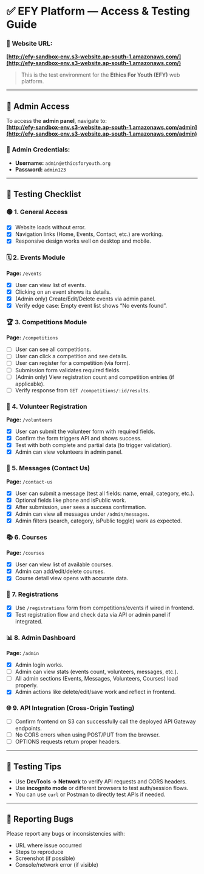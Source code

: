 # ✅ EFY Platform — Access & Testing Guide

### 📍 Website URL:
**[http://efy-sandbox-env.s3-website.ap-south-1.amazonaws.com/](http://efy-sandbox-env.s3-website.ap-south-1.amazonaws.com/)**  
> This is the test environment for the **Ethics For Youth (EFY)** web platform.

---

## 🔐 Admin Access

To access the **admin panel**, navigate to:  
**[http://efy-sandbox-env.s3-website.ap-south-1.amazonaws.com/admin](http://efy-sandbox-env.s3-website.ap-south-1.amazonaws.com/admin)**

### 🎫 Admin Credentials:
- **Username:** `admin@ethicsforyouth.org`
- **Password:** `admin123`  

---

## 🧪 Testing Checklist

### 🟢 1. General Access
- [x] Website loads without error.
- [x] Navigation links (Home, Events, Contact, etc.) are working.
- [x] Responsive design works well on desktop and mobile.

### 🗓️ 2. Events Module
**Page:** `/events`

- [x] User can view list of events.
- [x] Clicking on an event shows its details.
- [x] (Admin only) Create/Edit/Delete events via admin panel.
- [x] Verify edge case: Empty event list shows “No events found”.

### 🏆 3. Competitions Module
**Page:** `/competitions`

- [ ] User can see all competitions.
- [ ] User can click a competition and see details.
- [ ] User can register for a competition (via form).
- [ ] Submission form validates required fields.
- [ ] (Admin only) View registration count and competition entries (if applicable).
- [ ] Verify response from `GET /competitions/:id/results`.

### 📝 4. Volunteer Registration
**Page:** `/volunteers`

- [x] User can submit the volunteer form with required fields.
- [x] Confirm the form triggers API and shows success.
- [x] Test with both complete and partial data (to trigger validation).
- [x] Admin can view volunteers in admin panel.

### 💬 5. Messages (Contact Us)
**Page:** `/contact-us`

- [x] User can submit a message (test all fields: name, email, category, etc.).
- [x] Optional fields like phone and isPublic work.
- [x] After submission, user sees a success confirmation.
- [x] Admin can view all messages under `/admin/messages`.
- [x] Admin filters (search, category, isPublic toggle) work as expected.

### 📚 6. Courses
**Page:** `/courses`

- [x] User can view list of available courses.
- [x] Admin can add/edit/delete courses.
- [x] Course detail view opens with accurate data.

### 📝 7. Registrations
- [x] Use `/registrations` form from competitions/events if wired in frontend.
- [x] Test registration flow and check data via API or admin panel if integrated.

### 📊 8. Admin Dashboard
**Page:** `/admin`

- [x] Admin login works.
- [ ] Admin can view stats (events count, volunteers, messages, etc.).
- [ ] All admin sections (Events, Messages, Volunteers, Courses) load properly.
- [x] Admin actions like delete/edit/save work and reflect in frontend.

### 🌐 9. API Integration (Cross-Origin Testing)
- [ ] Confirm frontend on S3 can successfully call the deployed API Gateway endpoints.
- [ ] No CORS errors when using POST/PUT from the browser.
- [ ] OPTIONS requests return proper headers.

---

## 🧪 Testing Tips
- Use **DevTools → Network** to verify API requests and CORS headers.
- Use **incognito mode** or different browsers to test auth/session flows.
- You can use `curl` or Postman to directly test APIs if needed.

---

## 📝 Reporting Bugs
Please report any bugs or inconsistencies with:
- URL where issue occurred
- Steps to reproduce
- Screenshot (if possible)
- Console/network error (if visible)
